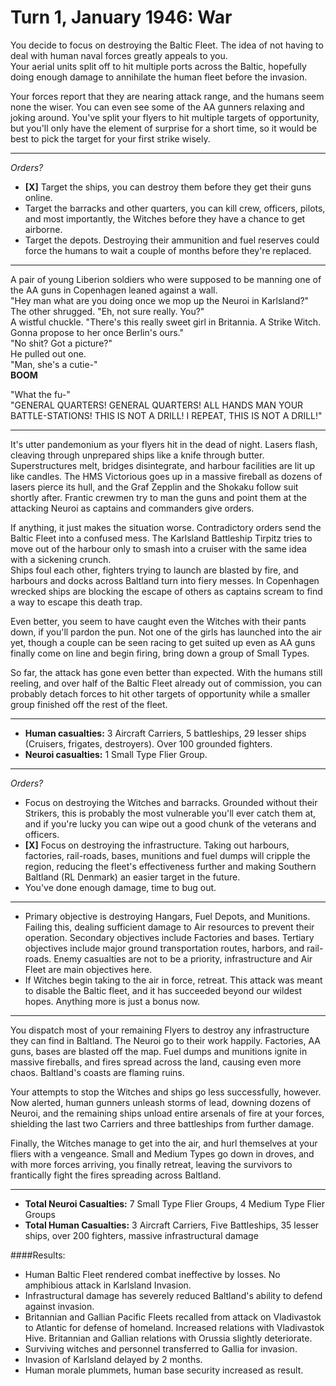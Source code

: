 # Turn 1, January 1946: War

You decide to focus on destroying the Baltic Fleet. The idea of not having to deal with human naval forces greatly appeals to you.  
Your aerial units split off to hit multiple ports across the Baltic, hopefully doing enough damage to annihilate the human fleet before the invasion.

Your forces report that they are nearing attack range, and the humans seem none the wiser. You can even see some of the AA gunners relaxing and joking around. You've split your flyers to hit multiple targets of opportunity, but you'll only have the element of surprise for a short time, so it would be best to pick the target for your first strike wisely.

---
_Orders?_

- **[X]** Target the ships, you can destroy them before they get their guns online.
- Target the barracks and other quarters, you can kill crew, officers, pilots, and most importantly, the Witches before they have a chance to get airborne.
- Target the depots. Destroying their ammunition and fuel reserves could force the humans to wait a couple of months before they're replaced. 

---
A pair of young Liberion soldiers who were supposed to be manning one of the AA guns in Copenhagen leaned against a wall.  
"Hey man what are you doing once we mop up the Neuroi in Karlsland?"  
The other shrugged. "Eh, not sure really. You?"  
A wistful chuckle. "There's this really sweet girl in Britannia. A Strike Witch. Gonna propose to her once Berlin's ours."  
"No shit? Got a picture?"  
He pulled out one.  
"Man, she's a cutie-"  
**BOOM**  


"What the fu-"  
"GENERAL QUARTERS! GENERAL QUARTERS! ALL HANDS MAN YOUR BATTLE-STATIONS! THIS IS NOT A DRILL! I REPEAT, THIS IS NOT A DRILL!"

---
It's utter pandemonium as your flyers hit in the dead of night. Lasers flash, cleaving through unprepared ships like a knife through butter. Superstructures melt, bridges disintegrate, and harbour facilities are lit up like candles. The HMS Victorious goes up in a massive fireball as dozens of lasers pierce its hull, and the Graf Zepplin and the Shokaku follow suit shortly after. Frantic crewmen try to man the guns and point them at the attacking Neuroi as captains and commanders give orders.

If anything, it just makes the situation worse. Contradictory orders send the Baltic Fleet into a confused mess. The Karlsland Battleship Tirpitz tries to move out of the harbour only to smash into a cruiser with the same idea with a sickening crunch.  
Ships foul each other, fighters trying to launch are blasted by fire, and harbours and docks across Baltland turn into fiery messes. In Copenhagen wrecked ships are blocking the escape of others as captains scream to find a way to escape this death trap.

Even better, you seem to have caught even the Witches with their pants down, if you'll pardon the pun. Not one of the girls has launched into the air yet, though a couple can be seen racing to get suited up even as AA guns finally come on line and begin firing, bring down a group of Small Types.

So far, the attack has gone even better than expected. With the humans still reeling, and over half of the Baltic Fleet already out of commission, you can probably detach forces to hit other targets of opportunity while a smaller group finished off the rest of the fleet.

---
- **Human casualties:** 3 Aircraft Carriers, 5 battleships, 29 lesser ships (Cruisers, frigates, destroyers). Over 100 grounded fighters.
- **Neuroi casualties:** 1 Small Type Flier Group.

---
_Orders?_

- Focus on destroying the Witches and barracks. Grounded without their Strikers, this is probably the most vulnerable you'll ever catch them at, and if you're lucky you can wipe out a good chunk of the veterans and officers.
- **[X]** Focus on destroying the infrastructure. Taking out harbours, factories, rail-roads, bases, munitions and fuel dumps will cripple the region, reducing the fleet's effectiveness further and making Southern Baltland (RL Denmark) an easier target in the future.
- You've done enough damage, time to bug out.

---
 
 - Primary objective is destroying Hangars, Fuel Depots, and Munitions. Failing this, dealing sufficient damage to Air resources to prevent their operation. Secondary objectives include Factories and bases. Tertiary objectives include major ground transportation routes, harbors, and rail-roads. Enemy casualties are not to be a priority, infrastructure and Air Fleet are main objectives here.
 - If Witches begin taking to the air in force, retreat. This attack was meant to disable the Baltic fleet, and it has succeeded beyond our wildest hopes. Anything more is just a bonus now.

---
You dispatch most of your remaining Flyers to destroy any infrastructure they can find in Baltland. The Neuroi go to their work happily. Factories, AA guns, bases are blasted off the map. Fuel dumps and munitions ignite in massive fireballs, and fires spread across the land, causing even more chaos. Baltland's coasts are flaming ruins.

Your attempts to stop the Witches and ships go less successfully, however. Now alerted, human gunners unleash storms of lead, downing dozens of Neuroi, and the remaining ships unload entire arsenals of fire at your forces, shielding the last two Carriers and three battleships from further damage.

Finally, the Witches manage to get into the air, and hurl themselves at your fliers with a vengeance. Small and Medium Types go down in droves, and with more forces arriving, you finally retreat, leaving the survivors to frantically fight the fires spreading across Baltland.

---
- **Total Neuroi Casualties:** 7 Small Type Flier Groups, 4 Medium Type Flier Groups
- **Total Human Casualties:** 3 Aircraft Carriers, Five Battleships, 35 lesser ships, over 200 fighters, massive infrastructural damage


####Results:
- Human Baltic Fleet rendered combat ineffective by losses. No amphibious attack in Karlsland Invasion.
- Infrastructural damage has severely reduced Baltland's ability to defend against invasion.
- Britannian and Gallian Pacific Fleets recalled from attack on Vladivastok to Atlantic for defense of homeland. Increased relations with Vladivastok Hive. Britannian and Gallian relations with Orussia slightly deteriorate.
- Surviving witches and personnel transferred to Gallia for invasion.
- Invasion of Karlsland delayed by 2 months.
- Human morale plummets, human base security increased as result.
